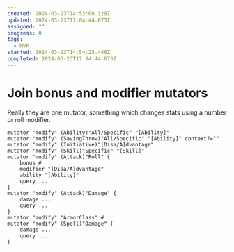 ```yaml
---
created: 2024-03-23T14:53:08.129Z
updated: 2024-03-23T17:04:44.673Z
assigned: ""
progress: 0
tags:
  - MVP
started: 2024-03-23T14:54:25.446Z
completed: 2024-03-23T17:04:44.673Z
---
```


# Join bonus and modifier mutators

Really they are one mutator, something which changes stats using a number or roll modifier. 
```
mutator "modify" (Ability)"All/Specific" "[Ability]"
mutator "modify" (SavingThrow)"All/Specific" "[Ability]" context?=""
mutator "modify" (Initiative)"[Disa/A]dvantage"
mutator "modify" (Skill)"Specific" "[Skill]"
mutator "modify" (Attack)"Roll" {
    bonus #
    modifier "[Disa/A]dvantage"
    ability "[Ability]"
    query ...
}
mutator "modify" (Attack)"Damage" {
    damage ...
    query ...
}
mutator "modify" "ArmorClass" #
mutator "modify" (Spell)"Damage" {
    damage ...
    query ...
}
```
